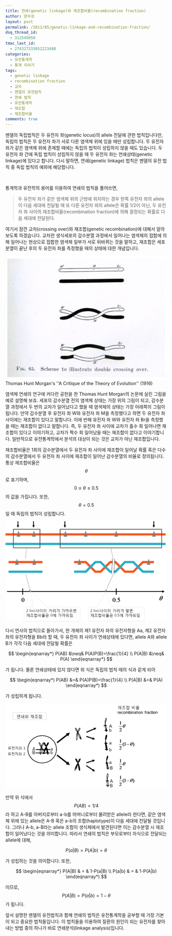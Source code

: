 ```yaml
---
title: 연쇄(genetic linkage)와 재조합비율(recombination fraction)
author: 양우성
layout: post
permalink: /2011/05/genetic-linkage-and-recombination-fraction/
dsq_thread_id:
  - 312545058
tmac_last_id:
  - 274327333052223488
categories:
  - 유전통계학
  - 통계 이야기
tags:
  - genetic linkage
  - recombination fraction
  - 교차
  - 멘델의 유전법칙
  - 연쇄 법칙
  - 유전통계학
  - 재조합
  - 재조합비율
comments: true
---
```

멘델의 독립법칙은 두 유전자 좌(genetic locus)의 allele 전달에 관한 법칙입니다만, 독립의 법칙은 두 유전자 좌가 서로 다른 염색체 위에 있을 때만 성립합니다. 두 유전자 좌가 같은 염색체 위에 존재할 때에는 독립의 법칙이 성립하지 않을 때도 있습니다. 두 유전자 좌 간에 독립 법칙이 성립하지 않을 때 두 유전자 좌는 연쇄상태(genetic linkage)에 있다고 합니다. 다시 말하면, 연쇄(genetic linkage) 법칙은 멘델의 유전 법칙 중 독립 법칙의 예외에 해당합니다.

&nbsp;

통계학과 유전학의 용어를 이용하여 연쇄의 법칙을 풀어쓰면,

> 두 유전자 좌가 같은 염색체 위의 근방에 위치하는 경우 한쪽 유전자 좌의 allele이 다음 세대에 전달될 때 또 다른 유전자 좌의 allele은 확률 1/2이 아닌, 두 유전자 좌 사이의 재조합비율(recombination fraction)에 의해 결정되는 확률로 다음 세대에 전달된다.

여기서 잠깐 교차(crossing over)와 재조합(genetic recombination)에 대해서 알아보도록 하겠습니다. 교차란 생식세포의 감수분열 과정에서 일어나는 염색체의 접합에 의해 일어나는 현상으로 접합한 염색체 일부가 서로 뒤바뀌는 것을 말하고, 재조합은 세포분열이 끝난 후의 두 유전자 좌를 측정했을 때의 상태에 대한 개념입니다.  

![](/images/2011-05-25-fig1.jpg)  
    Thomas Hunt Morgan's ''A Critique of the Theory of Evolution'' (1916)

염색체 연쇄의 연구에 커다란 공헌을 한 Thomas Hunt Morgan의 논문에 실린 그림을 예로 설명해 보죠. 세포의 감수분열 전의 염색체 상태는 가장 위의 그림이 되고, 감수분열 과정에서 두 번의 교차가 일어났다고 했을 때 염색체의 상태는 가장 아래쪽의 그림이 됩니다. 만약 감수분열 후 유전자 좌 W와 유전자 좌 M을 측정했다고 하면 두 유전자 좌 사이에는 재조합이 있다고 말합니다. 이에 반해 유전자 좌 W와 유전자 좌 Br을 측정했을 때는 재조합이 없다고 말합니다. 즉, 두 유전자 좌 사이에 교차가 홀수 회 일어나면 재조합이 있다고 이야기하고, 교차가 짝수 회 일어났을 때는 재조합이 없다고 이야기합니다. 일반적으로 유전통계학에서 분석의 대상이 되는 것은 교차가 아닌 재조합입니다.

재조합비율은 1회의 감수분열에서 두 유전자 좌 사이에 재조합이 일어날 확률 혹은 다수의 감수분열에서 두 유전자 좌 사이에 재조합이 일어난 감수분열의 비율로 정의됩니다. 통상 재조합비율은 $$ \theta $$로 표기하며, $$ 0 \leq \theta \leq 0.5 $$의 값을 가집니다. 또한, $$ \theta = 0.5$$일 때 독립의 법칙이 성립합니다.

![](/images/2011-05-25-fig2.png)

다시 연사의 법칙으로 돌아가서, 한 개체의 제1 유전자 좌의 유전자형을 Aa, 제2 유전자 좌의 유전자형을 Bb라 할 때, 두 유전자 좌 사이가 연쇄상태에 있다면, allele A와 allele B가 각각 다음 세대에 전달될 확률은  

$$
\begin{eqnarray*}
P(AB) &\neq& P(A)P(B)=\frac{1}{4} \\  
P(A|B) &\neq& P(A)
\end{eqnarray*}  
$$

가 됩니다. 물론 연쇄상태에 있지 않다면 위 식은 독립의 법칙 때의 식과 같게 되어  

$$  
\begin(eqnarray*)
P(AB) &=& P(A)P(B)=\frac{1}{4} \\  
P(A|B) &=& P(A) 
\end(eqnarray*) 
$$ 

가 성립하게 됩니다.

![](/images/2011-05-25-fig3.png)

만약 위 식에서 $$ P(AB) < 1/4 $$라 하고 A-B를 아버지로부터 a-b를 어머니로부터 물려받은 allele라 한다면, 같은 염색체 위에 있는 allele은 A-B 혹은 a-b의 조합(haplotype)이 다음 세대에 전달될 것입니다. 그러나 A-b, a-B라는 allele 조합이 생식체에서 발견된다면 이는 감수분열 시 재조합이 일어났다는 것을 의미합니다. 따라서 연쇄의 법칙은 부모로부터 자식으로 전달되는 allele에 대해,  

$$
P(a|B)=P(A|b)=\theta  
$$

가 성립하는 것을 의미합니다. 또한,  

$$
\begin{eqnarray*}
P(A|B) & = & 1-P(a|B) \\  
P(a|b) & = & 1-P(A|b)  
\end(eqnarray*)
$$

이므로, $$ P(A|B) = P(a|b) = 1-\theta $$가 됩니다.

앞서 설명한 멘델의 유전법칙과 함께 연쇄의 법칙은 유전통계학을 공부할 때 가장 기본이 되고 중요한 법칙들입니다. 이 법칙들을 이용하여 질환의 원인이 되는 유전자를 찾아 내는 방법 중의 하나가 바로 연쇄분석(linkage analysis)입니다.
